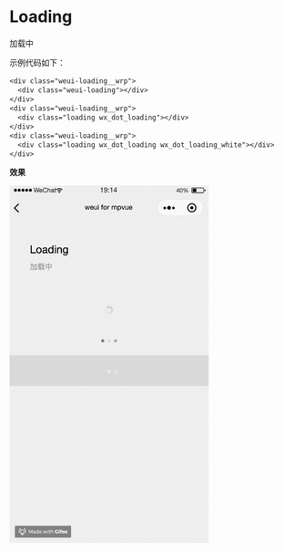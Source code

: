 # Loading

加载中

示例代码如下：

``` vue
<div class="weui-loading__wrp">
  <div class="weui-loading"></div>
</div>
<div class="weui-loading__wrp">
  <div class="loading wx_dot_loading"></div>
</div>
<div class="weui-loading__wrp">
  <div class="loading wx_dot_loading wx_dot_loading_white"></div>
</div>
```

**效果**

<img width="350" alt="mpvue-weui-demo01" src="_img/loading01.gif">